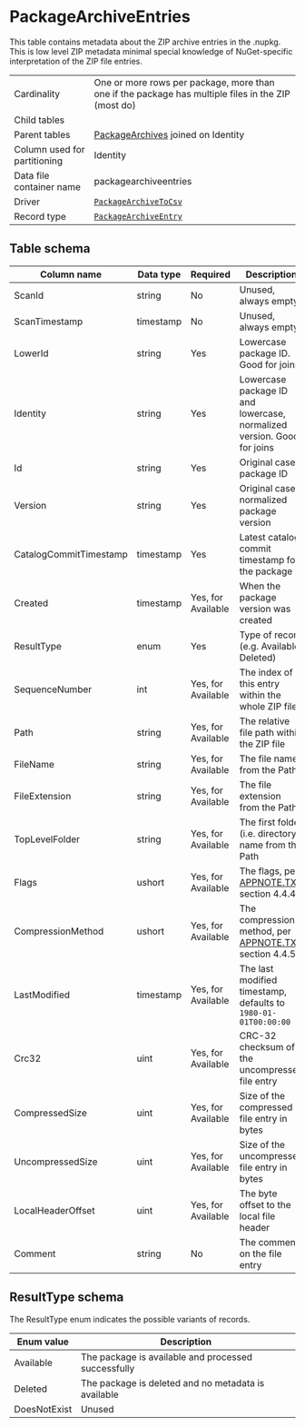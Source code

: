 # PackageArchiveEntries

This table contains metadata about the ZIP archive entries in the .nupkg. This is low level ZIP metadata minimal special
knowledge of NuGet-specific interpretation of the ZIP file entries.

|                              |                                                                                                    |
| ---------------------------- | -------------------------------------------------------------------------------------------------- |
| Cardinality                  | One or more rows per package, more than one if the package has multiple files in the ZIP (most do) |
| Child tables                 |                                                                                                    |
| Parent tables                | [PackageArchives](PackageArchives.md) joined on Identity                                           |
| Column used for partitioning | Identity                                                                                           |
| Data file container name     | packagearchiveentries                                                                              |
| Driver                       | [`PackageArchiveToCsv`](../drivers/PackageArchiveToCsv.md)                                         |
| Record type                  | [`PackageArchiveEntry`](../../src/Worker.Logic/Drivers/PackageArchiveToCsv/PackageArchiveEntry.cs) |

## Table schema

| Column name            | Data type | Required           | Description                                                                                                          |
| ---------------------- | --------- | ------------------ | -------------------------------------------------------------------------------------------------------------------- |
| ScanId                 | string    | No                 | Unused, always empty                                                                                                 |
| ScanTimestamp          | timestamp | No                 | Unused, always empty                                                                                                 |
| LowerId                | string    | Yes                | Lowercase package ID. Good for joins                                                                                 |
| Identity               | string    | Yes                | Lowercase package ID and lowercase, normalized version. Good for joins                                               |
| Id                     | string    | Yes                | Original case package ID                                                                                             |
| Version                | string    | Yes                | Original case, normalized package version                                                                            |
| CatalogCommitTimestamp | timestamp | Yes                | Latest catalog commit timestamp for the package                                                                      |
| Created                | timestamp | Yes, for Available | When the package version was created                                                                                 |
| ResultType             | enum      | Yes                | Type of record (e.g. Available, Deleted)                                                                             |
| SequenceNumber         | int       | Yes, for Available | The index of this entry within the whole ZIP file                                                                    |
| Path                   | string    | Yes, for Available | The relative file path within the ZIP file                                                                           |
| FileName               | string    | Yes, for Available | The file name from the Path                                                                                          |
| FileExtension          | string    | Yes, for Available | The file extension from the Path                                                                                     |
| TopLevelFolder         | string    | Yes, for Available | The first folder (i.e. directory) name from the Path                                                                 |
| Flags                  | ushort    | Yes, for Available | The flags, per [APPNOTE.TXT](https://pkware.cachefly.net/webdocs/casestudies/APPNOTE.TXT) section 4.4.4              |
| CompressionMethod      | ushort    | Yes, for Available | The compression method, per [APPNOTE.TXT](https://pkware.cachefly.net/webdocs/casestudies/APPNOTE.TXT) section 4.4.5 |
| LastModified           | timestamp | Yes, for Available | The last modified timestamp, defaults to `1980-01-01T00:00:00`                                                       |
| Crc32                  | uint      | Yes, for Available | CRC-32 checksum of the uncompressed file entry                                                                       |
| CompressedSize         | uint      | Yes, for Available | Size of the compressed file entry in bytes                                                                           |
| UncompressedSize       | uint      | Yes, for Available | Size of the uncompressed file entry in bytes                                                                         |
| LocalHeaderOffset      | uint      | Yes, for Available | The byte offset to the local file header                                                                             |
| Comment                | string    | No                 | The comment on the file entry                                                                                        |

## ResultType schema

The ResultType enum indicates the possible variants of records.

| Enum value   | Description                                         |
| ------------ | --------------------------------------------------- |
| Available    | The package is available and processed successfully |
| Deleted      | The package is deleted and no metadata is available |
| DoesNotExist | Unused                                              |
